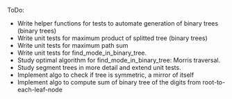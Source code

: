 ToDo:

- Write helper functions for tests to automate generation of binary trees (binary trees)
- Write unit tests for maximum product of splitted tree (binary trees)
- Write unit tests for maximum path sum
- Write unit tests for find_mode_in_binary_tree.
- Study optimal algorithm for find_mode_in_binary_tree: Morris traversal.
- Study segment trees in more detail and extend unit tests.
- Implement algo to check if tree is symmetric, a mirror of itself
- Implement algo to compute sum of binary tree of the digits from root-to-each-leaf-node

